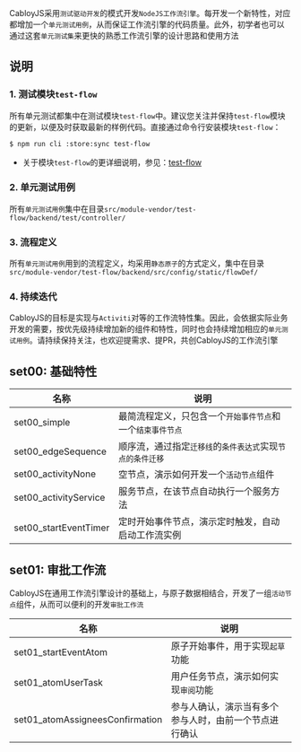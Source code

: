 CabloyJS采用`测试驱动开发`的模式开发`NodeJS工作流引擎`。每开发一个新特性，对应都增加一个`单元测试用例`，从而保证工作流引擎的代码质量。此外，初学者也可以通过这套`单元测试集`来更快的熟悉工作流引擎的设计思路和使用方法

## 说明

### 1. 测试模块`test-flow`

所有单元测试都集中在测试模块`test-flow`中。建议您关注并保持`test-flow`模块的更新，以便及时获取最新的样例代码。直接通过命令行安装模块`test-flow`：

``` bash
$ npm run cli :store:sync test-flow
```

* 关于模块`test-flow`的更详细说明，参见：[test-flow](https://store.cabloy.com/zh-cn/articles/test-flow.html)

### 2. 单元测试用例

所有`单元测试用例`集中在目录`src/module-vendor/test-flow/backend/test/controller/`

### 3. 流程定义

所有`单元测试用例`用到的流程定义，均采用`静态原子`的方式定义，集中在目录`src/module-vendor/test-flow/backend/src/config/static/flowDef/`

### 4. 持续迭代

CabloyJS的目标是实现与`Activiti`对等的工作流特性集。因此，会依据实际业务开发的需要，按优先级持续增加新的组件和特性，同时也会持续增加相应的`单元测试用例`。请持续保持关注，也欢迎提需求、提PR，共创CabloyJS的工作流引擎

## set00: 基础特性

| 名称 | 说明 |
|----|----|
| set00_simple | 最简流程定义，只包含一个`开始事件节点`和一个`结束事件节点` |
| set00_edgeSequence | 顺序流，通过指定`迁移线`的`条件表达式`实现`节点的条件迁移` |
| set00_activityNone | 空节点，演示如何开发一个`活动节点`组件 |
| set00_activityService | 服务节点，在该节点自动执行一个服务方法 |
| set00_startEventTimer | 定时开始事件节点，演示定时触发，自动启动工作流实例 |

## set01: 审批工作流

CabloyJS在通用工作流引擎设计的基础上，与原子数据相结合，开发了一组`活动节点`组件，从而可以便利的开发`审批工作流`

| 名称 | 说明 |
|----|----|
| set01_startEventAtom | 原子开始事件，用于实现`起草`功能 |
| set01_atomUserTask | 用户任务节点，演示如何实现`审阅`功能 |
| set01_atomAssigneesConfirmation | 参与人确认，演示当有多个参与人时，由前一个节点进行确认 |
